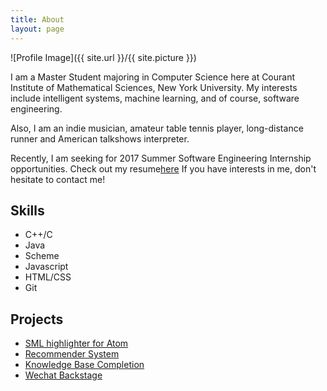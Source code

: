 ```yaml
---
title: About
layout: page
---
```

![Profile Image]({{ site.url }}/{{ site.picture }})

<p>I am a Master Student majoring in Computer Science here at Courant Institute of Mathematical Sciences, New York University. My interests include intelligent systems, machine learning, and of course, software engineering.</p>

<p>Also, I am an indie musician, amateur table tennis player, long-distance runner and American talkshows interpreter.</p>

<p>Recently, I am seeking for 2017 Summer Software Engineering Internship opportunities. Check out my resume<a href="http://cims.nyu.edu/~yl4339/resume.html">here</a> If you have interests in me, don't hesitate to contact me!</p>

<h2>Skills</h2>

<ul class="skill-list">
    <li>C++/C</li>
    <li>Java</li>
    <li>Scheme</li>
    <li>Javascript</li>
	<li>HTML/CSS</li>
	<li>Git</li>
</ul>

<h2>Projects</h2>

<ul>
<li><a href="https://github.com/liyouvane/sml-highlighter">SML highlighter for Atom</a></li>
<li><a href="https://github.com/liyouvane/Matrix-Factorization-for-Recommender-System">Recommender System</a></li>
<li><a href="https://github.com/liyouvane/Matrix-Factorization-for-Knowledgebase-Completion">Knowledge Base Completion</a></li>
<li><a href="https://github.com/liyouvane/Weixin-Backstage">Wechat Backstage</a></li>
</ul>

